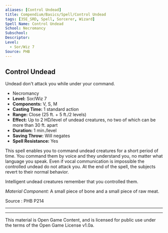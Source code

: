 ```yaml
---
aliases: [Control Undead]
title: Compendium/Basics/Spell/Control Undead
tags: [35E_SRD, Spell, Sorcerer, Wizard]
Spell Name: Control Undead
School: Necromancy
Subschool: 
Descriptor: 
Level:
  - Sor/Wiz 7
Source: PHB
---
```



## Control Undead

Undead don't attack you while under your command.

*   Necromancy
*   **Level:** Sor/Wiz 7
*   **Components:** V, S, M
*   **Casting Time:** 1 standard action
*   **Range:** Close (25 ft. + 5 ft./2 levels)
*   **Effect:** Up to 2 HD/level of undead creatures, no two of which can be more than 30 ft. apart
*   **Duration:** 1 min./level
*   **Saving Throw:** Will negates
*   **Spell Resistance:** Yes

<p>This spell enables you to command undead creatures for a short period of time. You command them by voice and they understand you, no matter what language you speak. Even if vocal communication is impossible the controlled undead do not attack you. At the end of the spell, the subjects revert to their normal behavior.</p><p>Intelligent undead creatures remember that you controlled them.</p><p><i>Material Component:</i> A small piece of bone and a small piece of raw meat.</p>

Source : PHB P214

---

---

This material is Open Game Content, and is licensed for public use under
the terms of the Open Game License v1.0a.
